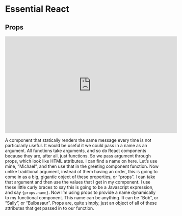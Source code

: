 <Head>
  <title>Learn React | Essential React > Props</title>
</Head>

# Essential React

## Props

<iframe width="560" height="315" src="https://www.youtube.com/embed/os20uGygwvs" frameborder="0" allow="autoplay; encrypted-media" allowfullscreen></iframe>

A component that statically renders the same message every time is not particularly useful. It would be useful it we could pass in a name as an argument. All functions take arguments, and so do React components because they are, after all, just functions. So we pass argument through props, which look like HTML attributes. I can find a name on here. Let’s use mine, “Michael”, and then use that in the greeting component function. Now unlike traditional argument, instead of them having an order, this is going to come in as a big, gigantic object of these properties, or “props”. I can take that argument and then use the values that I get in my component. I use these little curly braces to say this is going to be a Javascript expression, and say `{props.name}`. Now I’m using props to provide a name dynamically to my functional component. This name can be anything. It can be “Bob”, or “Sally”, or “Bulbasaur”. Props are, quite simply, just an object of all of these attributes that get passed in to our function.
